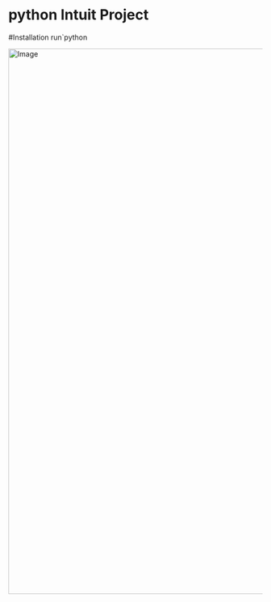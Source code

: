 # python Intuit Project

#Installation
run`python

<img width="1920" height="1080" alt="Image" src="https://github.com/user-attachments/assets/a64253df-443b-49c2-8e93-a9a42ed6c248" />
